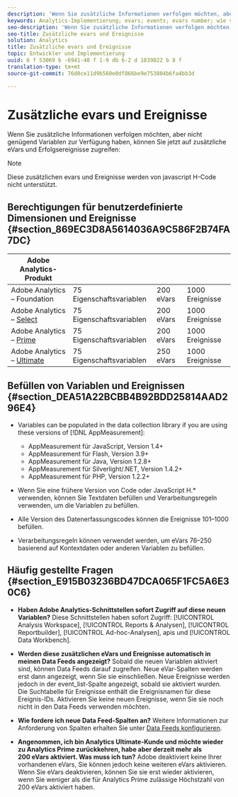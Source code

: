 ```yaml
---
description: 'Wenn Sie zusätzliche Informationen verfolgen möchten, aber nicht genügend Variablen zur Verfügung haben, können Sie jetzt auf zusätzliche eVars und Erfolgsereignisse zugreifen '
keywords: Analytics-Implementierung; evars; events; evars number; wie viele evars; wie viele Ereignisse
seo-description: 'Wenn Sie zusätzliche Informationen verfolgen möchten, aber nicht genügend Variablen zur Verfügung haben, können Sie jetzt auf zusätzliche eVars und Erfolgsereignisse zugreifen '
seo-title: Zusätzliche evars und Ereignisse
solution: Analytics
title: Zusätzliche evars und Ereignisse
topic: Entwickler und Implementierung
uuid: 6 f 53069 b -6941-40 f 1-9 db 6-2 d 1839822 b 8 f
translation-type: tm+mt
source-git-commit: 76d0ce11d9b560e0df866be9e753804b6fa4bb3d

---
```



# Zusätzliche evars und Ereignisse

Wenn Sie zusätzliche Informationen verfolgen möchten, aber nicht genügend Variablen zur Verfügung haben, können Sie jetzt auf zusätzliche eVars und Erfolgsereignisse zugreifen:

>[!NOTE]
>
>Diese zusätzlichen evars und Ereignisse werden von javascript H-Code nicht unterstützt.

## Berechtigungen für benutzerdefinierte Dimensionen und Ereignisse {#section_869EC3D8A5614036A9C586F2B74FA7DC}

| Adobe Analytics-Produkt |  |  |  |
|---|---|---|---|
| Adobe Analytics – Foundation | 75 Eigenschaftsvariablen | 200 eVars | 1000 Ereignisse |
| Adobe Analytics – [Select](https://www.adobe.com/data-analytics-cloud/analytics/select.html) | 75 Eigenschaftsvariablen | 200 eVars | 1000 Ereignisse |
| Adobe Analytics – [Prime](https://www.adobe.com/data-analytics-cloud/analytics/prime.html) | 75 Eigenschaftsvariablen | 200 eVars | 1000 Ereignisse |
| Adobe Analytics – [Ultimate](https://www.adobe.com/data-analytics-cloud/analytics/ultimate.html) | 75 Eigenschaftsvariablen | 250 eVars | 1000 Ereignisse |

## Befüllen von Variablen und Ereignissen {#section_DEA51A22BCBB4B92BDD25814AAD296E4}

* Variables can be populated in the data collection library if you are using these versions of [!DNL AppMeasurement]:

   * AppMeasurement für JavaScript, Version 1.4+
   * AppMeasurement für Flash, Version 3.9+
   * AppMeasurement für Java, Version 1.2.8+
   * AppMeasurement für Silverlight/.NET, Version 1.4.2+
   * AppMeasurement für PHP, Version 1.2.2+

* Wenn Sie eine frühere Version von Code oder JavaScript H.* verwenden, können Sie Textdaten befüllen und Verarbeitungsregeln verwenden, um die Variablen zu befüllen.
* Alle Version des Datenerfassungscodes können die Ereignisse 101–1000 befüllen.
* Verarbeitungsregeln können verwendet werden, um eVars 76–250 basierend auf Kontextdaten oder anderen Variablen zu befüllen.

## Häufig gestellte Fragen {#section_E915B03236BD47DCA065F1FC5A6E30C6}

* **Haben Adobe Analytics-Schnittstellen sofort Zugriff auf diese neuen Variablen?** Diese Schnittstellen haben sofort Zugriff: [!UICONTROL Analysis Workspace], [!UICONTROL Reports &amp; Analysen], [!UICONTROL Reportbuilder], [!UICONTROL Ad-hoc-Analysen], apis und [!UICONTROL Data Workbench].

* **Werden diese zusätzlichen eVars und Ereignisse automatisch in meinen Data Feeds angezeigt?** Sobald die neuen Variablen aktiviert sind, können Data Feeds darauf zugreifen. Neue eVar-Spalten werden erst dann angezeigt, wenn Sie sie einschließen. Neue Ereignisse werden jedoch in der event_list-Spalte angezeigt, sobald sie aktiviert wurden. Die Suchtabelle für Ereignisse enthält die Ereignisnamen für diese Ereignis-IDs. Aktivieren Sie keine neuen Ereignisse, wenn Sie sie noch nicht in den Data Feeds verwenden möchten.

* **Wie fordere ich neue Data Feed-Spalten an?** Weitere Informationen zur Anforderung von Spalten erhalten Sie unter [Data Feeds konfigurieren](https://marketing.adobe.com/resources/help/en_US/sc/clickstream/datafeeds_configure.html).

* **Angenommen, ich bin Analytics Ultimate-Kunde und möchte wieder zu Analytics Prime zurückkehren, habe aber derzeit mehr als 200 eVars aktiviert. Was muss ich tun?** Adobe deaktiviert keine Ihrer vorhandenen eVars, Sie können jedoch keine weiteren eVars aktivieren. Wenn Sie eVars deaktivieren, können Sie sie erst wieder aktivieren, wenn Sie weniger als die für Analytics Prime zulässige Höchstzahl von 200 eVars aktiviert haben.


